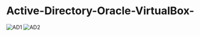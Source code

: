 # Active-Directory-Oracle-VirtualBox-
![AD1](https://github.com/SCarew14/Active-Directory-Oracle-VirtualBox-/assets/141789446/01ea80d2-a46e-488f-b88e-131d86807709)
![AD2](https://github.com/SCarew14/Active-Directory-Oracle-VirtualBox-/assets/141789446/9284a5ad-a64a-4156-96ee-8b9ffe727036)
